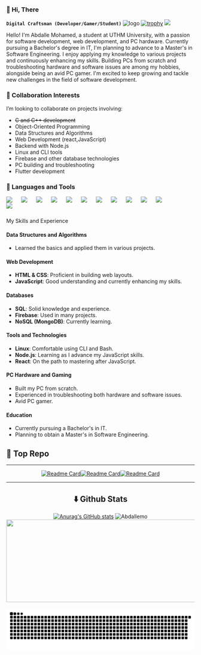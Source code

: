 ### 👋 Hi, There
**`Digital Craftsman (Developer/Gamer/Student)`**
![logo](https://user-images.githubusercontent.com/90236635/232446433-d5540fa2-fe28-4bb8-b929-cdb51fe61336.gif)
[![trophy](https://github-profile-trophy.vercel.app/?username=Abdallemo&title=Stars,Followers,Commits,Repositories,MultipleLang,PullRequest&theme=onedark)](https://github.com/ryo-ma/github-profile-trophy)
![](https://komarev.com/ghpvc/?username=Abdalle-mohamed&base=120&abbreviated=true)

Hello! I'm Abdalle Mohamed, a student at UTHM University, with a passion for software development, 
web development, and PC hardware. Currently pursuing a Bachelor's degree in IT, I'm planning to advance to a Master's 
in Software Engineering. I enjoy applying my knowledge to various projects and continuously enhancing my skills. 
Building PCs from scratch and troubleshooting hardware and software issues are among my hobbies, alongside being an avid PC gamer.
I'm excited to keep growing and tackle new challenges in the field of software development.

### 💖 Collaboration Interests
I’m looking to collaborate on projects involving:

- ~~C and C++ development~~
- Object-Oriented Programming
- Data Structures and Algorithms
- Web Development (react,JavaScript)
- Backend with Node.js 
- Linux and CLI tools
- Firebase and other database technologies
- PC building and troubleshooting
- Flutter development

### 🧰 Languages and Tools

<a href="#" title="flutter"><img src="https://cdn.jsdelivr.net/gh/devicons/devicon@latest/icons/flutter/flutter-original.svg" width="30px" style="padding-right:10px;" align="left" /> </a> 
<a href="#" title="JavaScript"><img src="https://cdn.jsdelivr.net/gh/devicons/devicon@latest/icons/javascript/javascript-original.svg" width="30px" style="padding-right:10px;" align="left"/></a>
<a href="#" title="C++"><img src="https://cdn.jsdelivr.net/gh/devicons/devicon@latest/icons/cplusplus/cplusplus-original.svg" width="30px" style="padding-right:10px;" align="left" /></a>
<a href="#" title="C"><img src="https://cdn.jsdelivr.net/gh/devicons/devicon@latest/icons/c/c-original.svg" width="30px" style="padding-right:10px;" align="left" /> </a>
<a href="#" title="HTML5"><img src="https://cdn.jsdelivr.net/gh/devicons/devicon@latest/icons/html5/html5-original.svg" width="30px" style="padding-right:10px;" align="left" /> </a>
<a href="#" title="CSS3"><img src="https://cdn.jsdelivr.net/gh/devicons/devicon@latest/icons/css3/css3-original.svg" width="30px" style="padding-right:10px;" align="left" /> </a>
<a href="#" title="Bash"><img src="https://cdn.jsdelivr.net/gh/devicons/devicon@latest/icons/bash/bash-original.svg" width="30px" style="padding-right:10px;" align="left" /> </a>
<a href="#" title="React"><img src="https://cdn.jsdelivr.net/gh/devicons/devicon@latest/icons/react/react-original-wordmark.svg" width="30px" style="padding-right:10px;" align="left" /></a>
<a href="#" title="Linux"><img src="https://cdn.jsdelivr.net/gh/devicons/devicon@latest/icons/linux/linux-original.svg" width="30px" style="padding-right:10px;" align="left" /></a>
<a href="#" title="Java"><img src="https://cdn.jsdelivr.net/gh/devicons/devicon@latest/icons/java/java-original-wordmark.svg" width="30px" style="padding-right:10px;" align="left" /></a>
<a href="#" title="Firebase"><img src="https://cdn.jsdelivr.net/gh/devicons/devicon@latest/icons/firebase/firebase-original-wordmark.svg" width="30px" style="padding-right:10px;" align="left" /></a>
<a href="#" title="MongoDB"><img src="https://cdn.jsdelivr.net/gh/devicons/devicon@latest/icons/mongodb/mongodb-original.svg" width="30px" style="padding-right:40px;" align="left" /></a>
<br>

# 

<!--details-->
  <summary>My Skills and Experience</summary>

  #### Data Structures and Algorithms
  - Learned the basics and applied them in various projects.

  #### Web Development
  - **HTML & CSS**: Proficient in building web layouts.
  - **JavaScript**: Good understanding and currently enhancing my skills.

  #### Databases
  - **SQL**: Solid knowledge and experience.
  - **Firebase**: Used in many projects.
  - **NoSQL (MongoDB)**: Currently learning.

  #### Tools and Technologies
  - **Linux**: Comfortable using CLI and Bash.
  - **Node.js**: Learning as I advance my JavaScript skills.
  - **React**: On the path to mastering after JavaScript.

  #### PC Hardware and Gaming
  - Built my PC from scratch.
  - Experienced in troubleshooting both hardware and software issues.
  - Avid PC gamer.

  #### Education
  - Currently pursuing a Bachelor's in IT.
  - Planning to obtain a Master's in Software Engineering.


 ## 🚀 Top Repo
  ---
<center>
  
  [![Readme Card](https://github-readme-stats.vercel.app/api/pin/?username=Abdallemo&repo=delivery_app&theme=gruvbox)](https://github.com/Abdallemo/delivery_app)[![Readme Card](https://github-readme-stats.vercel.app/api/pin/?username=Abdallemo&repo=Web-Dev-Final-Project-UTHM&theme=gruvbox)](https://github.com/Abdallemo/Web-Dev-Final-Project-UTHM)[![Readme Card](https://github-readme-stats.vercel.app/api/pin/?username=Abdallemo&repo=real-time-Chat_nextjs_socketio&theme=gruvbox)](https://github.com/Abdallemo/real-time-Chat_nextjs_socketio)


---
## ⬇️ Github Stats
  [![Anurag's GitHub stats](https://github-readme-stats.vercel.app/api?username=Abdallemo&show_icons=true&theme=gruvbox)](https://github.com/Abdallemo/github-readme-stats)
  <img  src="https://github-readme-stats.vercel.app/api/top-langs?username=Abdallemo&langs_count=5&show_icons=true&locale=en&layout=donut&theme=gruvbox&size_weight=1&count_weight=0&hide=ejs,Cmake," alt="Abdallemo" />
  <img width="800" height="220" src="https://streak-stats.demolab.com?user=Abdallemo&theme=highcontrast&hide_border=true&border_radius=5&card_width=800">
  <!--/details-->
</center>

<picture>
  <source media="(prefers-color-scheme: dark)" srcset="https://raw.githubusercontent.com/Abdallemo/Abdallemo/output/github-snake-dark.svg" />
  <source media="(prefers-color-scheme: light)" srcset="https://raw.githubusercontent.com/Abdallemo/Abdallemo/output/github-snake.svg" />
  <img alt="github-snake" src="https://raw.githubusercontent.com/Abdallemo/Abdallemo/output/github-snake.svg" />
</picture>
